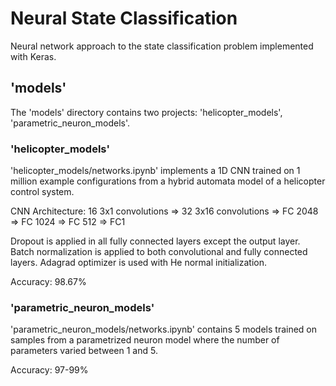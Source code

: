# Neural State Classification
Neural network approach to the state classification problem implemented with Keras.

## 'models'
The 'models' directory contains two projects: 'helicopter_models', 'parametric_neuron_models'.

### 'helicopter_models'
'helicopter_models/networks.ipynb' implements a 1D CNN trained on 1 million example configurations from a hybrid automata model of a helicopter control system.

CNN Architecture:
16 3x1 convolutions => 32 3x16 convolutions => FC 2048 => FC 1024 => FC 512 => FC1

Dropout is applied in all fully connected layers except the output layer.  Batch normalization is applied to both convolutional and fully connected layers.  Adagrad optimizer is used with He normal initialization.

Accuracy: 98.67%

### 'parametric_neuron_models'
'parametric_neuron_models/networks.ipynb' contains 5 models trained on samples from a parametrized neuron model where the number of parameters varied between 1 and 5.

Accuracy: 97-99%
